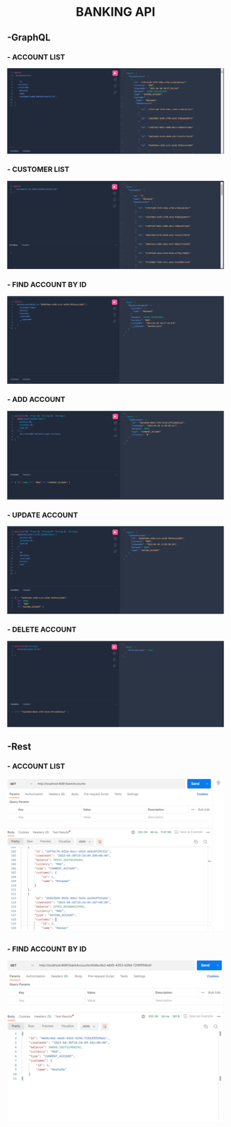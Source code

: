 <H1  style="text-align:center"> BANKING API </H1> 
<H2>-GraphQL</H2>
<H3>- ACCOUNT LIST</H3>
<img src="Captures/ACCOUNT.png" alt="error">
<H3>- CUSTOMER LIST</H3>
<img src="Captures/CUSTOMER_LIST.png" alt="error">
<H3>- FIND ACCOUNT BY ID</H3>
<img src="Captures/FIND-ACCOUNT-BY-ID.png" alt="error">
<H3>- ADD ACCOUNT</H3>
<img src="Captures/ADD-ACCOUNT.png" alt="error">
<H3>- UPDATE ACCOUNT</H3>
<img src="Captures/UPDATE-ACCOUNT.png" alt="error">
<H3>- DELETE ACCOUNT</H3>
<img src="Captures/DELETE-ACCOUNT.png" alt="error">
<H2>-Rest</H2>
<H3>- ACCOUNT LIST</H3>
<img src="Captures/ACCOUNT%20LIST%20POSTMAN.png" alt="error">
<H3>- FIND ACCOUNT BY ID</H3>
<img src="Captures/FIND%20ACCOUNT%20BY%20ID%20POSTMAN.png" alt="error">




